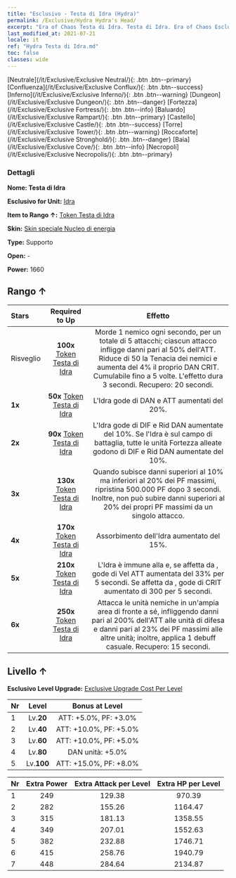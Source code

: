 ```yaml
---
title: "Esclusivo - Testa di Idra (Hydra)"
permalink: /Exclusive/Hydra Hydra's Head/
excerpt: "Era of Chaos Testa di Idra. Testa di Idra. Era of Chaos Esclusivo Testa di Idra. Idra Esclusivo."
last_modified_at: 2021-07-21
locale: it
ref: "Hydra Testa di Idra.md"
toc: false
classes: wide
---
```

 [Neutrale](/it/Exclusive/Exclusive Neutral/){: .btn .btn--primary} [Confluenza](/it/Exclusive/Exclusive Conflux/){: .btn .btn--success} [Inferno](/it/Exclusive/Exclusive Inferno/){: .btn .btn--warning} [Dungeon](/it/Exclusive/Exclusive Dungeon/){: .btn .btn--danger} [Fortezza](/it/Exclusive/Exclusive Fortress/){: .btn .btn--info} [Baluardo](/it/Exclusive/Exclusive Rampart/){: .btn .btn--primary} [Castello](/it/Exclusive/Exclusive Castle/){: .btn .btn--success} [Torre](/it/Exclusive/Exclusive Tower/){: .btn .btn--warning} [Roccaforte](/it/Exclusive/Exclusive Stronghold/){: .btn .btn--danger} [Baia](/it/Exclusive/Exclusive Cove/){: .btn .btn--info} [Necropoli](/it/Exclusive/Exclusive Necropolis/){: .btn .btn--primary} 

### Dettagli
 **Nome: Testa di Idra** 

 **Esclusivo for Unit:** [Idra](/it/units/Hydra/) 

 **Item to Rango ↑:** [Token Testa di Idra](/ItemsIT/con_997/)

 **Skin:** [Skin speciale Nucleo di energia](/ItemsIT/con_665/)

 **Type:** Supporto

 **Open:** -

 **Power:** 1660

## Rango ↑

  |     Stars    |  Required to Up | Effetto |
  |:-------------|:---------------:|:---------------:|
  |  Risveglio  | **100x** [Token Testa di Idra](/ItemsIT/con_997/) | <Frenesia alimentare> Morde 1 nemico ogni secondo, per un totale di 5 attacchi; ciascun attacco infligge danni pari al 50% dell'ATT. Riduce di 50 la Tenacia dei nemici e aumenta del 4% il proprio DAN CRIT. Cumulabile fino a 5 volte. L'effetto dura 3 secondi. Recupero: 20 secondi. |
  | **1x** <i class="fas fa-star"/> | **50x** [Token Testa di Idra](/ItemsIT/con_997/) | L'Idra gode di DAN e ATT aumentati del 20%. |
  | **2x** <i class="fas fa-star"/> | **90x** [Token Testa di Idra](/ItemsIT/con_997/) | L'Idra gode di DIF e Rid DAN aumentate del 10%. Se l'Idra è sul campo di battaglia, tutte le unità Fortezza alleate godono di DIF e Rid DAN aumentate del 10%. |
  | **3x** <i class="fas fa-star"/> | **130x** [Token Testa di Idra](/ItemsIT/con_997/) | <Rinascita> Quando subisce danni superiori al 10% ma inferiori al 20% dei PF massimi, ripristina 500.000 PF dopo 3 secondi. Inoltre, non può subire danni superiori al 20% dei propri PF massimi da un singolo attacco. |
  | **4x** <i class="fas fa-star"/> | **170x** [Token Testa di Idra](/ItemsIT/con_997/) | Assorbimento dell'Idra aumentato del 15%. |
  | **5x** <i class="fas fa-star"/> | **210x** [Token Testa di Idra](/ItemsIT/con_997/) | L'Idra è immune alla <Pietrificazione> e, se affetta da <Morale basso>, gode di Vel ATT aumentata del 33% per 5 secondi. Se affetta da <Impedimento>, gode di CRIT aumentato di 300 per 5 secondi. |
  | **6x** <i class="fas fa-star"/> | **250x** [Token Testa di Idra](/ItemsIT/con_997/) | <Soffio del caos> Attacca le unità nemiche in un'ampia area di fronte a sé, infliggendo danni pari al 200% dell'ATT alle unità di difesa e danni pari al 23% dei PF massimi alle altre unità; inoltre, applica 1 debuff casuale. Recupero: 15 secondi. |


## Livello ↑
 **Esclusivo Level Upgrade:** [Exclusive Upgrade Cost Per Level](/Exclusive/ExclusiveUpgradeCostPerLevel/)

  |  Nr  |   Level  | Bonus at Level |
  |:-----|:--------:|:--------------:|
  | 1 | Lv.**20** | ATT: +5.0%, PF: +3.0% |
  | 2 | Lv.**40** | ATT: +10.0%, PF: +5.0% |
  | 3 | Lv.**60** | ATT: +10.0%, PF: +5.0% |
  | 4 | Lv.**80** | DAN unità: +5.0% |
  | 5 | Lv.**100** | ATT: +15.0%, PF: +8.0% |


  |  Nr  |  Extra Power | Extra Attack per Level | Extra HP per Level |
  |:-----|:--------:|:--------:|:--------:|
  | 1 | 249 | 129.38 | 970.39 |
  | 2 | 282 | 155.26 | 1164.47 |
  | 3 | 315 | 181.13 | 1358.55 |
  | 4 | 349 | 207.01 | 1552.63 |
  | 5 | 382 | 232.88 | 1746.71 |
  | 6 | 415 | 258.76 | 1940.79 |
  | 7 | 448 | 284.64 | 2134.87 |


